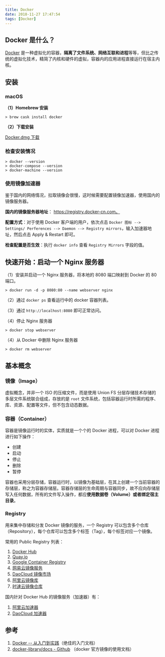 ```yaml
---
title: Docker
date: 2018-11-27 17:47:54
tags: [Docker]
---
```


## Docker 是什么？

[Docker](https://github.com/moby/moby) 是一种虚拟化的容器，**隔离了文件系统、网络互联和进程**等等，但比之传统的虚拟化技术，精简了内核和硬件的虚拟，容器内的应用进程直接运行在宿主内核。

## 安装

### macOS

**（1）Homebrew 安装**

```shell
> brew cask install docker
```

**（2）下载安装**

[Docker.dmg 下载](https://download.docker.com/mac/stable/Docker.dmg)

### 检查安装情况

```shell
> docker --version
> docker-compose --version
> docker-machine --version
```

### 使用镜像加速器

鉴于国内的网络情况，拉取镜像会很慢，这时候需要配置镜像加速器，使用国内的镜像服务器。

**国内的镜像服务器地址**：	https://registry.docker-cn.com。

**配置方式**：对于使用 Docker 客户端的用户，依次点击 `Docker 图标 --> Settings/ Perferences --> Daemon --> Registry mirrors`，输入加速器地址，然后点击 Apply & Restart 即可。

**检查配置是否生效**：执行 `docker info` 查看 `Registry Mirrors` 字段的值。

## 快速开始：启动一个 Nginx 服务器

（1）安装并启动一个 Nginx 服务器，将本地的 8080 端口映射到 Docker 的 80 端口。

```shell
> docker run -d -p 8080:80 --name webserver nginx
```

（2）通过 `docker ps` 查看运行中的 docker 容器列表。

（3）通过 `http://localhost:8080` 即可正常访问。

（4）停止 Nginx 服务器

```shell
> docker stop webserver
```

（4）从 Docker 中删除 Nginx 服务器

```shell
> docker rm webserver
```

## 基本概念

### 镜像（Image）

虚拟概念，并非一个 ISO 的压缩文件，而是使用 Union FS 分层存储技术存储的多层文件系统联合组成，存放的是 `root` 文件系统，包括容器运行时所需的程序、库、资源、配置等文件，但不包含动态数据。

### 容器（Container）

容器是镜像运行时的实体，实质就是一个个的 Docker 进程，可以对 Docker 进程进行如下操作：

- 创建
- 启动
- 停止
- 删除
- 暂停

容器也采用分层存储，容器运行时，以镜像为基础层，在其上创建一个当前容器的存储层，称之为容器存储层。容器存储层的生命周期与容器同步，故不应向存储层写入任何数据，所有的文件写入操作，都应**使用数据卷（Volume）或者绑定宿主目录**。

### Registry

用来集中存储和分发 Docker 镜像的服务，一个 Registry 可以包含多个仓库（Repository），每个仓库可以包含多个标签（Tag），每个标签对应一个镜像。

常用的 Public Registry 列表：

1. [Docker Hub](https://hub.docker.com/)
2. [Quay.io](https://quay.io/repository/)
3. [Google Container Registry](https://cloud.google.com/container-registry/)
4. [网易云镜像服务](https://c.163.com/hub#/m/library/)
5. [DaoCloud 镜像市场](https://hub.daocloud.io/)
6. [阿里云镜像库](https://cr.console.aliyun.com/) 
7. [时速云镜像仓库](https://hub.tenxcloud.com/)

国内针对 Docker Hub 的镜像服务（加速器）有：

1. [阿里云加速器](https://cr.console.aliyun.com/#/accelerator)
2. [DaoCloud 加速器](https://www.daocloud.io/mirror#accelerator-doc)

## 参考

1. [Docker -- 从入门到实践](https://legacy.gitbook.com/book/yeasy/docker_practice/details)（绝佳的入门文档）
2. [docker-library/docs - Github](https://github.com/docker-library/docs) （docker 官方镜像的使用文档）